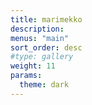 ```yaml
---
title: marimekko
description:
menus: "main"
sort_order: desc
#type: gallery
weight: 11
params:
  theme: dark
---
```


